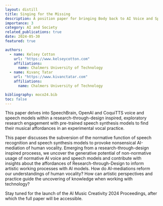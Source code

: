```yaml
---
layout: distill
title: Singing for the Missing
description: A position paper for bringing Body back to AI Voice and Speech Technologies at MOCO 24
importance: 3
category: AI and Society
related_publications: true
date: 2024-05-30
featured: true

authors:
  - name: Kelsey Cotton
    url: "https://www.kelseycotton.com"
    affiliations:
      name: Chalmers University of Technology
  - name: Kıvanç Tatar
    url: "https://www.kivanctatar.com"
    affiliations: 
      name: Chalmers University of Technology

bibliography: moco24.bib
toc: false
---
```

This paper delves into SpeechBrain, OpenAI and CoquiTTS voice and speech models within a research-through-design inspired, exploratory research engagement with pre-trained speech synthesis models to find their musical affordances in an experimental vocal practice.

This paper discusses the subversion of the normative function of speech recognition and speech synthesis models to provoke nonsensical AI-mediation of human vocality. Emerging from a research-through-design inspired proceess, we uncover the generative potential of non-normative usage of normative AI voice and speech models and contribute with insights about the affordances of Research-through-Design to inform artistic working processes with AI models. How do AI-mediations reform our understandings of human vocality? How can artistic perspectives and practice guide the uncovering of knowledge when working with technology?

Stay tuned for the launch of the AI Music Creativity 2024 Proceedings, after which the full paper will be accessible.